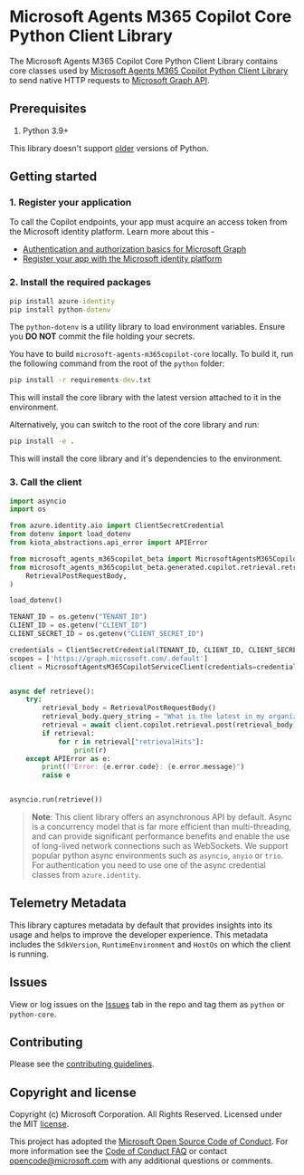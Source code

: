 # Microsoft Agents M365 Copilot Core Python Client Library

The Microsoft Agents M365 Copilot Core Python Client Library contains core classes used by [Microsoft Agents M365 Copilot Python Client Library](https://github.com/microsof/agents-m365copilot/python) to send native HTTP requests to [Microsoft Graph API](https://graph.microsoft.com).

## Prerequisites

1. Python 3.9+

This library doesn't support [older](https://devguide.python.org/versions/) versions of Python.

## Getting started

### 1. Register your application

To call the Copilot endpoints, your app must acquire an access token from the Microsoft identity platform. Learn more about this -

- [Authentication and authorization basics for Microsoft Graph](https://docs.microsoft.com/en-us/graph/auth/auth-concepts)
- [Register your app with the Microsoft identity platform](https://docs.microsoft.com/en-us/graph/auth-register-app-v2)

### 2. Install the required packages

```cmd
pip install azure-identity
pip install python-dotenv
```

The `python-dotenv` is a utility library to load environment variables. Ensure you **DO NOT** commit the file holding your secrets.

You have to build `microsoft-agents-m365copilot-core` locally. To build it, run the following command from the root of the `python` folder:

```cmd
pip install -r requirements-dev.txt
```

This will install the core library with the latest version attached to it in the environment.

Alternatively, you can switch to the root of the core library and run:

```cmd
pip install -e .
```

This will install the core library and it's dependencies to the environment.


### 3. Call the client

```python
import asyncio
import os

from azure.identity.aio import ClientSecretCredential
from dotenv import load_dotenv
from kiota_abstractions.api_error import APIError

from microsoft_agents_m365copilot_beta import MicrosoftAgentsM365CopilotServiceClient
from microsoft_agents_m365copilot_beta.generated.copilot.retrieval.retrieval_post_request_body import (
    RetrievalPostRequestBody,
)

load_dotenv()

TENANT_ID = os.getenv("TENANT_ID")
CLIENT_ID = os.getenv("CLIENT_ID")
CLIENT_SECRET_ID = os.getenv("CLIENT_SECRET_ID")

credentials = ClientSecretCredential(TENANT_ID, CLIENT_ID, CLIENT_SECRET_ID)
scopes = ['https://graph.microsoft.com/.default']
client = MicrosoftAgentsM365CopilotServiceClient(credentials=credentials, scopes=scopes)


async def retrieve():
    try:
        retrieval_body = RetrievalPostRequestBody()
        retrieval_body.query_string = "What is the latest in my organization"
        retrieval = await client.copilot.retrieval.post(retrieval_body)
        if retrieval:
            for r in retrieval["retrievalHits"]:
                print(r)
    except APIError as e:
        print(f"Error: {e.error.code}: {e.error.message}")
        raise e


asyncio.run(retrieve())
```

> **Note**:
> This client library offers an asynchronous API by default. Async is a concurrency model that is far more efficient than multi-threading, and can provide significant performance benefits and enable the use of long-lived network connections such as WebSockets. We support popular python async environments such as `asyncio`, `anyio` or `trio`. For authentication you need to use one of the async credential classes from `azure.identity`.

## Telemetry Metadata

This library captures metadata by default that provides insights into its usage and helps to improve the developer experience. This metadata includes the `SdkVersion`, `RuntimeEnvironment` and `HostOs` on which the client is running.

## Issues

View or log issues on the [Issues](https://github.com/microsof/agents-m365copilot/issues) tab in the repo and tag them as `python` or `python-core`.

## Contributing

Please see the [contributing guidelines](CONTRIBUTING.md).

## Copyright and license

Copyright (c) Microsoft Corporation. All Rights Reserved. Licensed under the MIT [license](LICENSE).

This project has adopted the [Microsoft Open Source Code of Conduct](https://opensource.microsoft.com/codeofconduct/). For more information see the [Code of Conduct FAQ](https://opensource.microsoft.com/codeofconduct/faq/) or contact [opencode@microsoft.com](mailto:opencode@microsoft.com) with any additional questions or comments.
